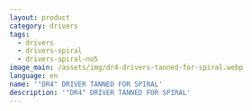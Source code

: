 ```yaml
---
layout: product
category: drivers
tags:
  - drivers
  - drivers-spiral
  - drivers-spiral-no5
image_main: /assets/img/dr4-drivers-tanned-for-spiral.webp
language: en
name: '"DR4" DRIVER TANNED FOR SPIRAL'
description: '"DR4" DRIVER TANNED FOR SPIRAL'
---
```

